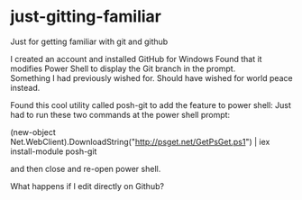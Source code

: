 just-gitting-familiar
=====================

Just for getting familiar with git and github

I created an account and installed GitHub for Windows
Found that it modifies Power Shell to display the Git branch in the prompt.  
Something I had previously wished for.  Should have wished for world peace instead.

Found this cool utility called posh-git to add the feature to power shell:
Just had to run these two commands at the power shell prompt:

  (new-object Net.WebClient).DownloadString("http://psget.net/GetPsGet.ps1") | iex
  install-module posh-git

and then close and re-open power shell.

What happens if I edit directly on Github?
